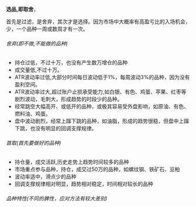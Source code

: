 [//]:选品
**选品,即取舍**，

首先是过滤，是舍弃，其次才是选择。因为市场中大概率有高盈亏比的入场机会，少，一个品种一周或数周才有一次。

###### 舍弃(_即不做,不能做的品种_)
	
- 持仓过低，不过十万，也没有产生数万增仓的品种
- 成交量低,不过十万。
- ATR波动率过低,大部分时间每日波动低于1%，每周波动3%的品种，因为没有盈利空间。
- ATR波动率过大,超过账户止损承受能力,如白银、有色、鸡蛋、苹果、红枣等剧烈波动，毛刺大，形成趋势的时段少的品种。
- 经常跳空大幅高开、或低开的品种，或极其容易受外盘影响，如原油、有色、燃料油、鸡蛋。
- 盘中波动剧烈，经常上蹿下跳的品种，如油脂，形成的趋势很稳，但盘中上蹿下跳，也没有明显的回调支撑规律。

###### 首取(_首先要做好的品种_)

- 持仓量，成交活跃,历史走势上趋势时间较多的品种
- 市场重点参与品种，持仓，成交过50万的品种，如螺纹钢、铁矿石、豆粕
- 波动率适中，滑点少的品种
- 回调支撑规律相对明显，趋势相对稳定，时间相对较长的品种

###### 品种特性(_不同的脾性，应对方法有较大差别_)